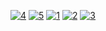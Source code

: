 <a href="https://ibb.co/zsDVB0W"><img src="https://i.ibb.co/D4TfvSP/4.png" alt="4" border="0"></a>
<a href="https://ibb.co/8bxpbh1"><img src="https://i.ibb.co/sC1GCB8/5.png" alt="5" border="0"></a>
<a href="https://ibb.co/5vvDbS5"><img src="https://i.ibb.co/tccfVvb/1.png" alt="1" border="0"></a>
<a href="https://ibb.co/M90C43p"><img src="https://i.ibb.co/pnFL89Z/2.png" alt="2" border="0"></a>
<a href="https://ibb.co/tZZP7Dt"><img src="https://i.ibb.co/5YYxNLy/3.png" alt="3" border="0"></a>
